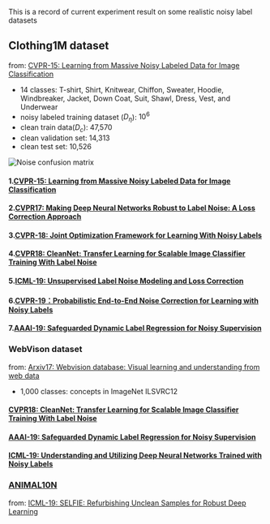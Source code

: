 
This is a record of current experiment result on some realistic noisy label datasets

## Clothing1M dataset
from: [CVPR-15: Learning from Massive Noisy Labeled Data for Image Classification](https://www.cv-foundation.org/openaccess/content_cvpr_2015/papers/Xiao_Learning_From_Massive_2015_CVPR_paper.pdf)
 + 14 classes: T-shirt, Shirt, Knitwear, Chiffon, Sweater, Hoodie, Windbreaker, Jacket, Down Coat, Suit, Shawl, Dress, Vest, and Underwear
 + noisy labeled training dataset ($D_\eta$): $10^6$
 + clean train data($D_c$): 47,570
 + clean validation set: 14,313
 + clean test set: 10,526
 
 ![Noise confusion matrix](https://github.com/guixianjin/Some-realistic-noisy-label-datasets/blob/master/Clothing1Mnoise_transition_matrix.PNG) 
 
 
#### 1.[CVPR-15: Learning from Massive Noisy Labeled Data for Image Classification]()
#### 2.[CVPR17: Making Deep Neural Networks Robust to Label Noise: A Loss Correction Approach]()
#### 3.[CVPR-18: Joint Optimization Framework for Learning With Noisy Labels]()
#### 4.[CVPR18: CleanNet: Transfer Learning for Scalable Image Classifier Training With Label Noise]()
#### 5.[ICML-19: Unsupervised Label Noise Modeling and Loss Correction]()
#### 6.[CVPR-19：Probabilistic End-to-End Noise Correction for Learning with Noisy Labels]()
#### 7.[AAAI-19: Safeguarded Dynamic Label Regression for Noisy Supervision]()













### WebVison dataset
from: [Arxiv17: Webvision database: Visual learning and understanding from web data]()
+ 1,000 classes: concepts in ImageNet ILSVRC12

#### [CVPR18: CleanNet: Transfer Learning for Scalable Image Classifier Training With Label Noise]()
#### [AAAI-19: Safeguarded Dynamic Label Regression for Noisy Supervision]()
#### [ICML-19:	Understanding and Utilizing Deep Neural Networks Trained with Noisy Labels]()




### [ANIMAL10N](https://dm.kaist.ac.kr/datasets/animal10n)
from: [ICML-19: SELFIE: Refurbishing Unclean Samples for Robust Deep Learning]()


